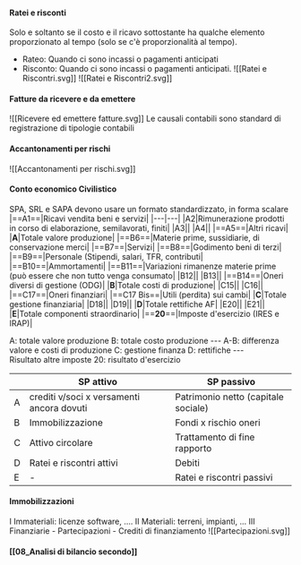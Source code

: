 #### Ratei e risconti
Solo e soltanto se il costo e il ricavo sottostante ha qualche elemento proporzionato al tempo (solo se c'è proporzionalità al tempo).
- Rateo: Quando ci sono incassi o pagamenti anticipati
- Risconto: Quando ci sono incassi o pagamenti anticipati.
![[Ratei e Riscontri.svg]]
![[Ratei e Riscontri2.svg]]
#### Fatture da ricevere e da emettere
![[Ricevere ed emettere fatture.svg]]
Le causali contabili sono standard di registrazione di tipologie contabili
#### Accantonamenti per rischi
![[Accantonamenti per rischi.svg]]
#### Conto economico Civilistico
SPA, SRL e SAPA devono usare un formato standardizzato, in forma scalare
|==A1==|Ricavi vendita beni e servizi|
|---|---|
|A2|Rimunerazione prodotti in corso di elaborazione, semilavorati, finiti|
|A3||
|A4||
|==A5==|Altri ricavi|
|**A**|Totale valore produzione|
|==B6==|Materie prime, sussidiarie, di conservazione merci|
|==B7==|Servizi|
|==B8==|Godimento beni di terzi|
|==B9==|Personale (Stipendi, salari, TFR, contributi|
|==B10==|Ammortamenti|
|==B11==|Variazioni rimanenze materie prime (può essere che non tutto venga consumato|
|B12||
|B13||
|==B14==|Oneri diversi di gestione (ODG)|
|**B**|Totale costi di produzione|
|C15||
|C16||
|==C17==|Oneri finanziari|
|==C17 Bis==|Utili (perdita) sui cambi|
|**C**|Totale gestione finanziaria|
|D18||
|D19||
|**D**|Totale rettifiche AF|
|E20||
|E21||
|**E**|Totale componenti straordinario|
|==**20**==|Imposte d'esercizio (IRES e IRAP)|

A: totale valore produzione
B: totale costo produzione
\---
A-B: differenza valore e costi di produzione
C: gestione finanza
D: rettifiche
\---  
Risultato altre imposte
20: risultato d'esercizio

| |SP attivo|SP passivo|
|---|---|---|
|A|crediti v/soci x versamenti ancora dovuti|Patrimonio netto (capitale sociale)|
|B|Immobilizzazione|Fondi x rischio oneri|
|C|Attivo circolare|Trattamento di fine rapporto|
|D|Ratei e riscontri attivi|Debiti|
|E|-|Ratei e riscontri passivi|

#### Immobilizzazioni
I Immateriali: licenze software, ....
II Materiali: terreni, impianti, ...
III Finanziarie
	- Partecipazioni
	- Crediti di finanziamento
![[Partecipazioni.svg]]
#### [[08_Analisi di bilancio secondo]]